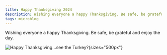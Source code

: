 ```yaml
---
title: Happy Thanksgiving 2024
description: Wishing everyone a happy Thanksgiving. Be safe, be grateful and enjoy the day.
tags: microblog
---
```


Wishing everyone a happy Thanksgiving. Be safe, be grateful and enjoy the day.

![Happy Thanksgiving...see the Turkey?](/assets/img/turkey.png){sizes="500px"}
